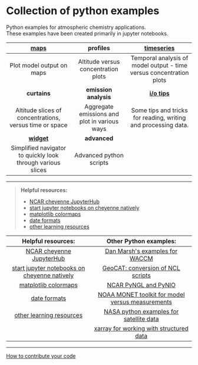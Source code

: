 # Collection of python examples
<!--
.. title: Python 3 examples for atmospheric chemistry
.. date: 2020-03-26
.. tags: atmospheric chemistry python examples gallery
.. description: Based off the Unidata one-stop shop for Python in atmospheric science and meteorology
.. author: rrb
-->

Python examples for atmospheric chemistry applications.<br>
These examples have been created primarily in jupyter notebooks.

|[**maps**](map_plotting.md) | **profiles** | [**timeseries**](timeseries_plotting.md)|
|:-------------:|:-------------:|:-------------:|
|Plot model output on maps| Altitude versus concentration plots | Temporal analysis of model output - time versus concentration plots |
|**curtains**| **emission analysis** | [**i/o tips**](io.md) |
| Altitude slices of concentrations, versus time or space  | Aggregate emissions and plot in various ways | Some tips and tricks for reading, writing and processing data. |
|[**widget**](widget.md)|  **advanced**  |  |
| Simplified navigator to quickly look through various slices | Advanced python scripts |  |

------------------------------

>**Helpful resources:** 
> - [NCAR cheyenne JupyterHub](https://jupyterhub.ucar.edu/)
> - [start jupyter notebooks on cheyenne natively](cheyenne_jupyter.md)
> - [matplotlib colormaps](https://matplotlib.org/3.1.1/gallery/color/colormap_reference.html)
> - [date formats](https://strftime.org/)
> - [other learning resources](learning.md)


| **Helpful resources:** | **Other Python examples:** |
|:---------------:|:---------------:|
| [NCAR cheyenne JupyterHub](https://jupyterhub.ucar.edu/)| [Dan Marsh's examples for WACCM](https://sites.google.com/ucar.edu/dan-marsh/python?authuser=1) |
| [start jupyter notebooks on cheyenne natively](cheyenne_jupyter.md)| [GeoCAT: conversion of NCL scripts](https://geocat-examples.readthedocs.io/en/latest/gallery/index.html) |
| [matplotlib colormaps](https://matplotlib.org/3.1.1/gallery/color/colormap_reference.html) | [NCAR PyNGL and PyNIO](https://www.pyngl.ucar.edu/) |
| [date formats](https://strftime.org/) | [NOAA MONET toolkit for model versus measurements](https://monet-arl.readthedocs.io/en/master/) |
| [other learning resources](learning.md) | [NASA python examples for satellite data](https://hdfeos.org/zoo/index_openLaRC_Examples.php) |
|  | [xarray for working with structured data](http://xarray.pydata.org/en/stable/#)  |

------------------------------

[How to contribute your code](contribute.md)

